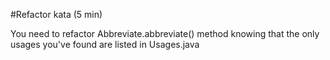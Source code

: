 #Refactor kata (5 min)

You need to refactor Abbreviate.abbreviate() method knowing that the only usages you've found are listed in Usages.java